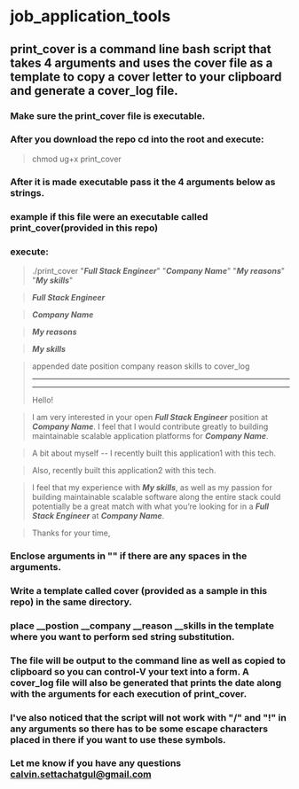 # job_application_tools

## print_cover is a command line bash script that takes 4 arguments and uses the cover file as a template to copy a cover letter to your clipboard and generate a cover_log file.

### Make sure the print_cover file is executable.
### After you download the repo cd into the root and execute:
> chmod ug+x print_cover

### After it is made executable pass it the 4 arguments below as strings.
### example if this file were an executable called print_cover(provided in this repo)
### execute:
>  ./print_cover "***Full Stack Engineer***" "***Company Name***" "***My reasons***" "***My skills***"

>  ***Full Stack Engineer***

>  ***Company Name***

>  ***My reasons***

>  ***My skills***


>  appended date position company reason skills to cover_log
>  ******************************************************************
>  ******************************************************************
>  Hello!

>  I am very interested in your open ***Full Stack Engineer*** position at ***Company Name***.  I feel that I would contribute greatly to building maintainable scalable application platforms for ***Company Name***.

>  A bit about myself --  I recently built this application1 with this tech.

>  Also, recently built this application2 with this tech.

>  I feel that my experience with ***My skills***, as well as my passion for building maintainable scalable software along the entire stack could potentially be a great match with what you’re looking for in a ***Full Stack Engineer*** at ***Company Name***.


>  Thanks for your time,


### Enclose arguments in "" if there are any spaces in the arguments.
### Write a template called cover (provided as a sample in this repo) in the same directory.
### place __postion __company __reason __skills in the template where you want to perform sed string substitution.
### The file will be output to the command line as well as copied to clipboard so you can control-V your text into a form. A cover_log file will also be generated that prints the date along with the arguments for each execution of print_cover.

### I've also noticed that the script will not work with "/" and "!" in any arguments so there has to be some escape characters placed in there if you want to use these symbols.

###  Let me know if you have any questions calvin.settachatgul@gmail.com


